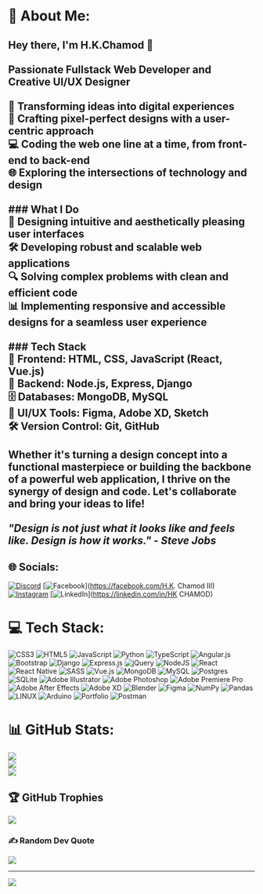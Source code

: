 # 💫 About Me:
## Hey there, I'm H.K.Chamod 👋<br><br>Passionate Fullstack Web Developer and Creative UI/UX Designer<br><br>🚀 Transforming ideas into digital experiences  <br>🎨 Crafting pixel-perfect designs with a user-centric approach  <br>💻 Coding the web one line at a time, from front-end to back-end  <br>🌐 Exploring the intersections of technology and design  <br><br>### What I Do<br>🌟 Designing intuitive and aesthetically pleasing user interfaces  <br>🛠️ Developing robust and scalable web applications  <br>🔍 Solving complex problems with clean and efficient code  <br>📊 Implementing responsive and accessible designs for a seamless user experience  <br><br>### Tech Stack<br>🔧 Frontend: HTML, CSS, JavaScript (React, Vue.js)  <br>🔨 Backend: Node.js, Express, Django  <br>🗄️ Databases: MongoDB, MySQL  <br>🎨 UI/UX Tools: Figma, Adobe XD, Sketch  <br>🛠 Version Control: Git, GitHub<br><br>Whether it's turning a design concept into a functional masterpiece or building the backbone of a powerful web application, I thrive on the synergy of design and code. Let's collaborate and bring your ideas to life!<br><br>_"Design is not just what it looks like and feels like. Design is how it works." - Steve Jobs_<br>


## 🌐 Socials:
[![Discord](https://img.shields.io/badge/Discord-%237289DA.svg?logo=discord&logoColor=white)](https://discord.gg/https://discord.gg/BDrjqjkt) [![Facebook](https://img.shields.io/badge/Facebook-%231877F2.svg?logo=Facebook&logoColor=white)](https://facebook.com/H.K. Chamod III) [![Instagram](https://img.shields.io/badge/Instagram-%23E4405F.svg?logo=Instagram&logoColor=white)](https://instagram.com/h.k.chamod) [![LinkedIn](https://img.shields.io/badge/LinkedIn-%230077B5.svg?logo=linkedin&logoColor=white)](https://linkedin.com/in/HK CHAMOD) 

# 💻 Tech Stack:
![CSS3](https://img.shields.io/badge/css3-%231572B6.svg?style=flat&logo=css3&logoColor=white) ![HTML5](https://img.shields.io/badge/html5-%23E34F26.svg?style=flat&logo=html5&logoColor=white) ![JavaScript](https://img.shields.io/badge/javascript-%23323330.svg?style=flat&logo=javascript&logoColor=%23F7DF1E) ![Python](https://img.shields.io/badge/python-3670A0?style=flat&logo=python&logoColor=ffdd54) ![TypeScript](https://img.shields.io/badge/typescript-%23007ACC.svg?style=flat&logo=typescript&logoColor=white) ![Angular.js](https://img.shields.io/badge/angular.js-%23E23237.svg?style=flat&logo=angularjs&logoColor=white) ![Bootstrap](https://img.shields.io/badge/bootstrap-%23563D7C.svg?style=flat&logo=bootstrap&logoColor=white) ![Django](https://img.shields.io/badge/django-%23092E20.svg?style=flat&logo=django&logoColor=white) ![Express.js](https://img.shields.io/badge/express.js-%23404d59.svg?style=flat&logo=express&logoColor=%2361DAFB) ![jQuery](https://img.shields.io/badge/jquery-%230769AD.svg?style=flat&logo=jquery&logoColor=white) ![NodeJS](https://img.shields.io/badge/node.js-6DA55F?style=flat&logo=node.js&logoColor=white) ![React](https://img.shields.io/badge/react-%2320232a.svg?style=flat&logo=react&logoColor=%2361DAFB) ![React Native](https://img.shields.io/badge/react_native-%2320232a.svg?style=flat&logo=react&logoColor=%2361DAFB) ![SASS](https://img.shields.io/badge/SASS-hotpink.svg?style=flat&logo=SASS&logoColor=white) ![Vue.js](https://img.shields.io/badge/vuejs-%2335495e.svg?style=flat&logo=vuedotjs&logoColor=%234FC08D) ![MongoDB](https://img.shields.io/badge/MongoDB-%234ea94b.svg?style=flat&logo=mongodb&logoColor=white) ![MySQL](https://img.shields.io/badge/mysql-%2300f.svg?style=flat&logo=mysql&logoColor=white) ![Postgres](https://img.shields.io/badge/postgres-%23316192.svg?style=flat&logo=postgresql&logoColor=white) ![SQLite](https://img.shields.io/badge/sqlite-%2307405e.svg?style=flat&logo=sqlite&logoColor=white) ![Adobe Illustrator](https://img.shields.io/badge/adobeillustrator-%23FF9A00.svg?style=flat&logo=adobeillustrator&logoColor=white) ![Adobe Photoshop](https://img.shields.io/badge/adobephotoshop-%2331A8FF.svg?style=flat&logo=adobephotoshop&logoColor=white) ![Adobe Premiere Pro](https://img.shields.io/badge/Adobe%20Premiere%20Pro-9999FF.svg?style=flat&logo=Adobe%20Premiere%20Pro&logoColor=white) ![Adobe After Effects](https://img.shields.io/badge/Adobe%20After%20Effects-9999FF.svg?style=flat&logo=Adobe%20After%20Effects&logoColor=white) ![Adobe XD](https://img.shields.io/badge/Adobe%20XD-470137?style=flat&logo=Adobe%20XD&logoColor=#FF61F6) ![Blender](https://img.shields.io/badge/blender-%23F5792A.svg?style=flat&logo=blender&logoColor=white) 	![Figma](https://img.shields.io/badge/figma-%23F24E1E.svg?style=flat&logo=figma&logoColor=white) ![NumPy](https://img.shields.io/badge/numpy-%23013243.svg?style=flat&logo=numpy&logoColor=white) ![Pandas](https://img.shields.io/badge/pandas-%23150458.svg?style=flat&logo=pandas&logoColor=white) ![LINUX](https://img.shields.io/badge/Linux-FCC624?style=flat&logo=linux&logoColor=black) ![Arduino](https://img.shields.io/badge/-Arduino-00979D?style=flat&logo=Arduino&logoColor=white) ![Portfolio](https://img.shields.io/badge/Portfolio-%23000000.svg?style=flat&logo=firefox&logoColor=#FF7139) ![Postman](https://img.shields.io/badge/Postman-FF6C37?style=flat&logo=postman&logoColor=white)
# 📊 GitHub Stats:
![](https://github-readme-stats.vercel.app/api?username=HKChamod&theme=radical&hide_border=true&include_all_commits=true&count_private=true)<br/>
![](https://github-readme-streak-stats.herokuapp.com/?user=HKChamod&theme=radical&hide_border=true)<br/>
![](https://github-readme-stats.vercel.app/api/top-langs/?username=HKChamod&theme=radical&hide_border=true&include_all_commits=true&count_private=true&layout=compact)

## 🏆 GitHub Trophies
![](https://github-profile-trophy.vercel.app/?username=HKChamod&theme=radical&no-frame=true&no-bg=false&margin-w=4)

### ✍️ Random Dev Quote
![](https://quotes-github-readme.vercel.app/api?type=vetical&theme=radical)

---
[![](https://visitcount.itsvg.in/api?id=HKChamod&icon=2&color=5)](https://visitcount.itsvg.in)

<!-- Proudly created with GPRM ( https://gprm.itsvg.in ) -->
